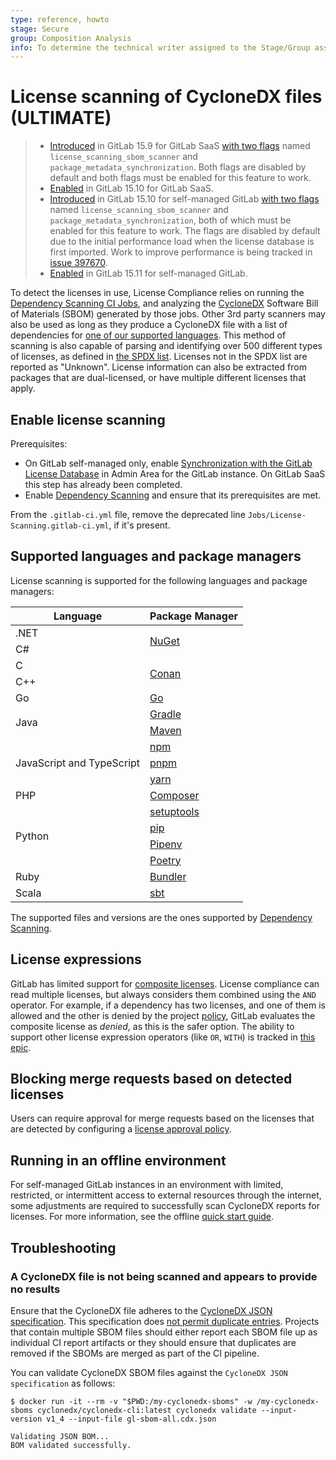 ```yaml
---
type: reference, howto
stage: Secure
group: Composition Analysis
info: To determine the technical writer assigned to the Stage/Group associated with this page, see https://about.gitlab.com/handbook/product/ux/technical-writing/#assignments
---
```


# License scanning of CycloneDX files **(ULTIMATE)**

> - [Introduced](https://gitlab.com/gitlab-org/gitlab/-/issues/384932) in GitLab 15.9 for GitLab SaaS [with two flags](../../../administration/feature_flags.md) named `license_scanning_sbom_scanner` and `package_metadata_synchronization`. Both flags are disabled by default and both flags must be enabled for this feature to work.
> - [Enabled](https://gitlab.com/gitlab-org/gitlab/-/issues/385173) in GitLab 15.10 for GitLab SaaS.
> - [Introduced](https://gitlab.com/gitlab-org/gitlab/-/issues/385173) in GitLab 15.10 for self-managed GitLab [with two flags](../../../administration/feature_flags.md) named `license_scanning_sbom_scanner` and `package_metadata_synchronization`, both of which must be enabled for this feature to work. The flags are disabled by default due to the initial performance load when the license database is first imported. Work to improve performance is being tracked in [issue 397670](https://gitlab.com/gitlab-org/gitlab/-/issues/397670).
> - [Enabled](https://gitlab.com/gitlab-org/gitlab/-/issues/385173) in GitLab 15.11 for self-managed GitLab.

To detect the licenses in use, License Compliance relies on running the
[Dependency Scanning CI Jobs](../../application_security/dependency_scanning/index.md),
and analyzing the [CycloneDX](https://cyclonedx.org/) Software Bill of Materials (SBOM) generated by those jobs.
Other 3rd party scanners may also be used as long as they produce a CycloneDX file with a list of dependencies for [one of our supported languages](#supported-languages-and-package-managers).
This method of scanning is also capable of parsing and identifying over 500 different types of licenses, as defined in [the SPDX list](https://spdx.org/licenses/).
Licenses not in the SPDX list are reported as "Unknown". License information can also be extracted from packages that are dual-licensed, or have multiple different licenses that apply.

## Enable license scanning

Prerequisites:

- On GitLab self-managed only, enable [Synchronization with the GitLab License Database](../../admin_area/settings/security_and_compliance.md#choose-package-registry-metadata-to-sync) in Admin Area for the GitLab instance. On GitLab SaaS this step has already been completed.
- Enable [Dependency Scanning](../../application_security/dependency_scanning/index.md#configuration)
  and ensure that its prerequisites are met.

From the `.gitlab-ci.yml` file, remove the deprecated line `Jobs/License-Scanning.gitlab-ci.yml`, if
it's present.

## Supported languages and package managers

License scanning is supported for the following languages and package managers:

<!-- markdownlint-disable MD044 -->
<table class="supported-languages">
  <thead>
    <tr>
      <th>Language</th>
      <th>Package Manager</th>
    </tr>
  </thead>
  <tbody>
    <tr>
      <td>.NET</td>
      <td rowspan="2"><a href="https://www.nuget.org/">NuGet</a></td>
    </tr>
    <tr>
      <td>C#</td>
    </tr>
    <tr>
      <td>C</td>
      <td rowspan="2"><a href="https://conan.io/">Conan</a></td>
    </tr>
    <tr>
      <td>C++</td>
    </tr>
    <tr>
      <td>Go</td>
      <td><a href="https://go.dev/">Go</a></td>
    </tr>
    <tr>
      <td rowspan="2">Java</td>
      <td><a href="https://gradle.org/">Gradle</a></td>
    </tr>
    <tr>
      <td><a href="https://maven.apache.org/">Maven</a></td>
    </tr>
    <tr>
      <td rowspan="3">JavaScript and TypeScript</td>
      <td><a href="https://www.npmjs.com/">npm</a></td>
    </tr>
    <tr>
      <td><a href="https://pnpm.io/">pnpm</a></td>
    </tr>
    <tr>
      <td><a href="https://classic.yarnpkg.com/en/">yarn</a></td>
    </tr>
    <tr>
      <td>PHP</td>
      <td><a href="https://getcomposer.org/">Composer</a></td>
    </tr>
    <tr>
      <td rowspan="4">Python</td>
      <td><a href="https://setuptools.readthedocs.io/en/latest/">setuptools</a></td>
    </tr>
    <tr>
      <td><a href="https://pip.pypa.io/en/stable/">pip</a></td>
    </tr>
    <tr>
      <td><a href="https://pipenv.pypa.io/en/latest/">Pipenv</a></td>
    </tr>
    <tr>
      <td><a href="https://python-poetry.org/">Poetry</a></td>
    </tr>
    <tr>
      <td>Ruby</td>
      <td><a href="https://bundler.io/">Bundler</a></td>
    </tr>
    <tr>
      <td>Scala</td>
      <td><a href="https://www.scala-sbt.org/">sbt</a></td>
    </tr>
  </tbody>
</table>
<!-- markdownlint-disable MD044 -->

The supported files and versions are the ones supported by
[Dependency Scanning](../../application_security/dependency_scanning/index.md#supported-languages-and-package-managers).

## License expressions

GitLab has limited support for [composite licenses](https://spdx.github.io/spdx-spec/v2-draft/SPDX-license-expressions/).
License compliance can read multiple licenses, but always considers them combined using the `AND` operator. For example,
if a dependency has two licenses, and one of them is allowed and the other is denied by the project [policy](../license_approval_policies.md),
GitLab evaluates the composite license as _denied_, as this is the safer option.
The ability to support other license expression operators (like `OR`, `WITH`) is tracked
in [this epic](https://gitlab.com/groups/gitlab-org/-/epics/6571).

## Blocking merge requests based on detected licenses

Users can require approval for merge requests based on the licenses that are detected by configuring a [license approval policy](../license_approval_policies.md).

## Running in an offline environment

For self-managed GitLab instances in an environment with limited, restricted, or intermittent access to external resources through the internet, some adjustments are required to successfully scan
CycloneDX reports for licenses. For more information, see the offline [quick start guide](../../../topics/offline/quick_start_guide.md#enabling-the-package-metadata-database).

## Troubleshooting

### A CycloneDX file is not being scanned and appears to provide no results

Ensure that the CycloneDX file adheres to the [CycloneDX JSON specification](https://cyclonedx.org/docs/latest/json). This specification does [not permit duplicate entries](https://cyclonedx.org/docs/latest/json/#components). Projects that contain multiple SBOM files should either report each SBOM file up as individual CI report artifacts or they should ensure that duplicates are removed if the SBOMs are merged as part of the CI pipeline.

You can validate CycloneDX SBOM files against the `CycloneDX JSON specification` as follows:

```shell
$ docker run -it --rm -v "$PWD:/my-cyclonedx-sboms" -w /my-cyclonedx-sboms cyclonedx/cyclonedx-cli:latest cyclonedx validate --input-version v1_4 --input-file gl-sbom-all.cdx.json

Validating JSON BOM...
BOM validated successfully.
```
